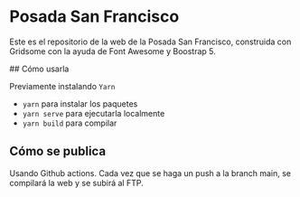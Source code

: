 # Posada San Francisco

Este es el repositorio de la web de la Posada San Francisco, construida con Gridsome con la ayuda de Font Awesome y Boostrap 5.

## Cómo usarla

Previamente instalando `Yarn`

- `yarn` para instalar los paquetes
- `yarn serve` para ejecutarla localmente
- `yarn build` para compilar

## Cómo se publica

Usando Github actions. Cada vez que se haga un push a la branch main, se compilará la web y se subirá al FTP.

